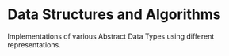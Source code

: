# Data Structures and Algorithms

Implementations of various Abstract Data Types using different representations.

